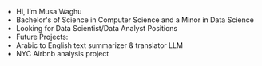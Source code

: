 - Hi, I’m Musa Waghu
- Bachelor's of Science in Computer Science and a Minor in Data Science
- Looking for Data Scientist/Data Analyst Positions
- Future Projects:
-   Arabic to English text summarizer & translator LLM
-   NYC Airbnb analysis project
<!---
musawaghu/musawaghu is a ✨ special ✨ repository because its `README.md` (this file) appears on your GitHub profile.
You can click the Preview link to take a look at your changes.
--->
